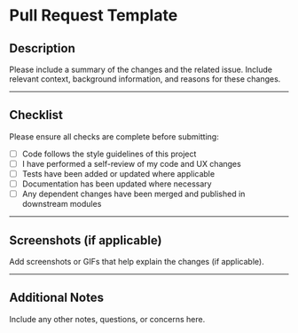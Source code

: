 # Pull Request Template

## Description

Please include a summary of the changes and the related issue. Include relevant context, background information, and reasons for these changes.

---

## Checklist

Please ensure all checks are complete before submitting:

- [ ] Code follows the style guidelines of this project
- [ ] I have performed a self-review of my code and UX changes
- [ ] Tests have been added or updated where applicable
- [ ] Documentation has been updated where necessary
- [ ] Any dependent changes have been merged and published in downstream modules

---

## Screenshots (if applicable)

Add screenshots or GIFs that help explain the changes (if applicable).

---

## Additional Notes

Include any other notes, questions, or concerns here.
